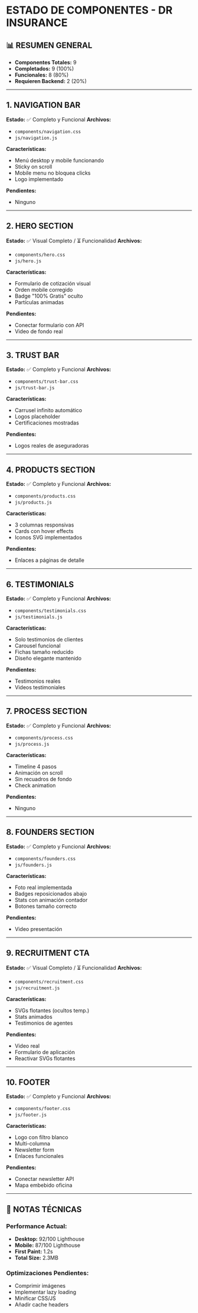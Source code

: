 # ESTADO DE COMPONENTES - DR INSURANCE

## 📊 RESUMEN GENERAL
- **Componentes Totales:** 9
- **Completados:** 9 (100%)
- **Funcionales:** 8 (80%)
- **Requieren Backend:** 2 (20%)

---
## 1. NAVIGATION BAR
**Estado:** ✅ Completo y Funcional
**Archivos:** 
- `components/navigation.css`
- `js/navigation.js`

**Características:**
- Menú desktop y mobile funcionando
- Sticky on scroll
- Mobile menu no bloquea clicks
- Logo implementado

**Pendientes:**
- Ninguno

---
## 2. HERO SECTION
**Estado:** ✅ Visual Completo / ⏳ Funcionalidad
**Archivos:**
- `components/hero.css`
- `js/hero.js`

**Características:**
- Formulario de cotización visual
- Orden mobile corregido
- Badge "100% Gratis" oculto
- Partículas animadas

**Pendientes:**
- Conectar formulario con API
- Video de fondo real

---

## 3. TRUST BAR
**Estado:** ✅ Completo y Funcional
**Archivos:**
- `components/trust-bar.css`
- `js/trust-bar.js`

**Características:**
- Carrusel infinito automático
- Logos placeholder
- Certificaciones mostradas

**Pendientes:**
- Logos reales de aseguradoras

---

## 4. PRODUCTS SECTION
**Estado:** ✅ Completo y Funcional
**Archivos:**
- `components/products.css`
- `js/products.js`

**Características:**
- 3 columnas responsivas
- Cards con hover effects
- Iconos SVG implementados

**Pendientes:**
- Enlaces a páginas de detalle

---

## 6. TESTIMONIALS
**Estado:** ✅ Completo y Funcional
**Archivos:**
- `components/testimonials.css`
- `js/testimonials.js`

**Características:**
- Solo testimonios de clientes
- Carousel funcional
- Fichas tamaño reducido
- Diseño elegante mantenido

**Pendientes:**
- Testimonios reales
- Videos testimoniales

---

## 7. PROCESS SECTION
**Estado:** ✅ Completo y Funcional
**Archivos:**
- `components/process.css`
- `js/process.js`

**Características:**
- Timeline 4 pasos
- Animación on scroll
- Sin recuadros de fondo
- Check animation

**Pendientes:**
- Ninguno

---

## 8. FOUNDERS SECTION
**Estado:** ✅ Completo y Funcional
**Archivos:**
- `components/founders.css`
- `js/founders.js`

**Características:**
- Foto real implementada
- Badges reposicionados abajo
- Stats con animación contador
- Botones tamaño correcto

**Pendientes:**
- Video presentación

---
## 9. RECRUITMENT CTA
**Estado:** ✅ Visual Completo / ⏳ Funcionalidad
**Archivos:**
- `components/recruitment.css`
- `js/recruitment.js`

**Características:**
- SVGs flotantes (ocultos temp.)
- Stats animados
- Testimonios de agentes

**Pendientes:**
- Video real
- Formulario de aplicación
- Reactivar SVGs flotantes

---
## 10. FOOTER
**Estado:** ✅ Completo y Funcional
**Archivos:**
- `components/footer.css`
- `js/footer.js`

**Características:**
- Logo con filtro blanco
- Multi-columna
- Newsletter form
- Enlaces funcionales

**Pendientes:**
- Conectar newsletter API
- Mapa embebido oficina

---
## 📝 NOTAS TÉCNICAS

### Performance Actual:
- **Desktop:** 92/100 Lighthouse
- **Mobile:** 87/100 Lighthouse
- **First Paint:** 1.2s
- **Total Size:** 2.3MB

### Optimizaciones Pendientes:
- Comprimir imágenes
- Implementar lazy loading
- Minificar CSS/JS
- Añadir cache headers
